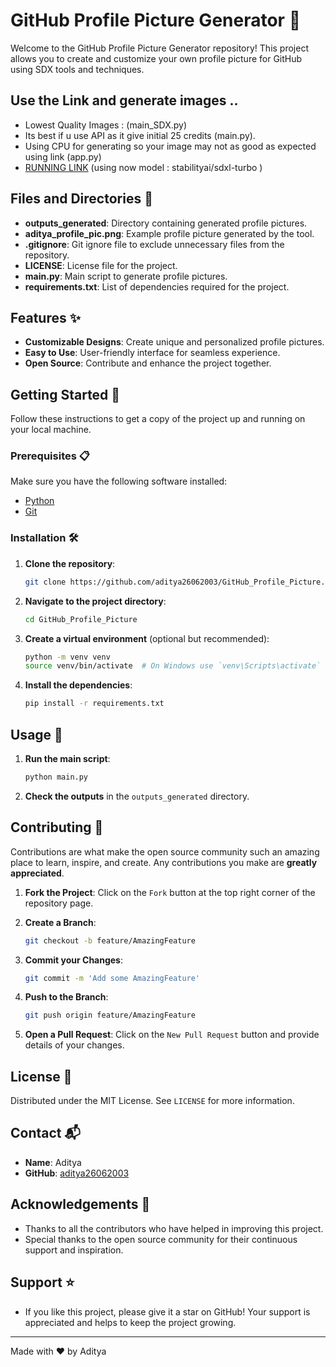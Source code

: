 # GitHub Profile Picture Generator 🎨

Welcome to the GitHub Profile Picture Generator repository! This project allows you to create and customize your own profile picture for GitHub using SDX tools and techniques.

## Use the Link and generate images ..
- Lowest Quality Images : (main_SDX.py)
- Its best if u use API as it give initial 25 credits (main.py).
- Using CPU for generating so your image may not as good as expected using link (app.py)
- [RUNNING LINK](https://huggingface.co/spaces/adi2606/Profile_Pic_Generator) (using now model : stabilityai/sdxl-turbo )

## Files and Directories 📁

- **outputs_generated**: Directory containing generated profile pictures.
- **aditya_profile_pic.png**: Example profile picture generated by the tool.
- **.gitignore**: Git ignore file to exclude unnecessary files from the repository.
- **LICENSE**: License file for the project.
- **main.py**: Main script to generate profile pictures.
- **requirements.txt**: List of dependencies required for the project.

## Features ✨

- **Customizable Designs**: Create unique and personalized profile pictures.
- **Easy to Use**: User-friendly interface for seamless experience.
- **Open Source**: Contribute and enhance the project together.

## Getting Started 🚀

Follow these instructions to get a copy of the project up and running on your local machine.

### Prerequisites 📋

Make sure you have the following software installed:

- [Python](https://www.python.org/)
- [Git](https://git-scm.com/)

### Installation 🛠️

1. **Clone the repository**:
   ```bash
   git clone https://github.com/aditya26062003/GitHub_Profile_Picture.git
   ```
2. **Navigate to the project directory**:
   ```bash
   cd GitHub_Profile_Picture
   ```
3. **Create a virtual environment** (optional but recommended):
   ```bash
   python -m venv venv
   source venv/bin/activate  # On Windows use `venv\Scripts\activate`
   ```
4. **Install the dependencies**:
   ```bash
   pip install -r requirements.txt
   ```

## Usage 🎨

1. **Run the main script**:
   ```bash
   python main.py
   ```
2. **Check the outputs** in the `outputs_generated` directory.

## Contributing 🤝

Contributions are what make the open source community such an amazing place to learn, inspire, and create. Any contributions you make are **greatly appreciated**.

1. **Fork the Project**:
   Click on the `Fork` button at the top right corner of the repository page.

2. **Create a Branch**:
   ```bash
   git checkout -b feature/AmazingFeature
   ```

3. **Commit your Changes**:
   ```bash
   git commit -m 'Add some AmazingFeature'
   ```

4. **Push to the Branch**:
   ```bash
   git push origin feature/AmazingFeature
   ```

5. **Open a Pull Request**:
   Click on the `New Pull Request` button and provide details of your changes.

## License 📄

Distributed under the MIT License. See `LICENSE` for more information.

## Contact 📬

- **Name**: Aditya
- **GitHub**: [aditya26062003](https://github.com/aditya26062003)

## Acknowledgements 🙌

- Thanks to all the contributors who have helped in improving this project.
- Special thanks to the open source community for their continuous support and inspiration.

## Support ⭐
- If you like this project, please give it a star on GitHub! Your support is appreciated and helps to keep the project growing.
---
Made with ❤️ by Aditya

